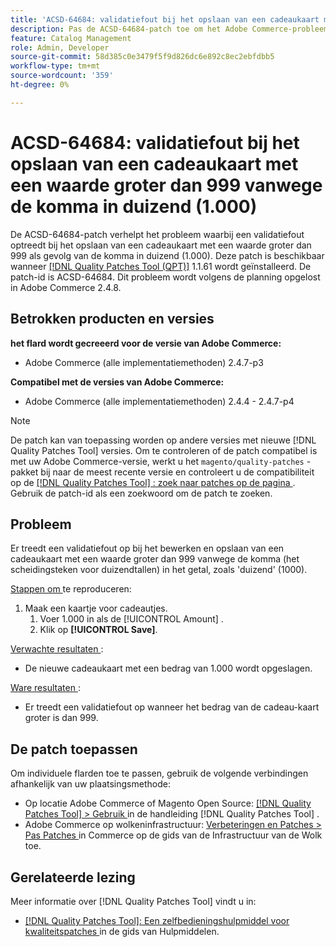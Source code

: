 ```yaml
---
title: 'ACSD-64684: validatiefout bij het opslaan van een cadeaukaart met een waarde groter dan 999 vanwege de komma in duizend (1.000)'
description: Pas de ACSD-64684-patch toe om het Adobe Commerce-probleem op te lossen waarbij een validatiefout optreedt bij het opslaan van een cadeaukaart met een waarde groter dan 999 vanwege de komma in duizend (1.000).
feature: Catalog Management
role: Admin, Developer
source-git-commit: 58d385c0e3479f5f9d826dc6e892c8ec2ebfdbb5
workflow-type: tm+mt
source-wordcount: '359'
ht-degree: 0%

---
```



# ACSD-64684: validatiefout bij het opslaan van een cadeaukaart met een waarde groter dan 999 vanwege de komma in duizend (1.000)

De ACSD-64684-patch verhelpt het probleem waarbij een validatiefout optreedt bij het opslaan van een cadeaukaart met een waarde groter dan 999 als gevolg van de komma in duizend (1.000). Deze patch is beschikbaar wanneer [[!DNL Quality Patches Tool (QPT)]](/help/tools/quality-patches-tool/quality-patches-tool-to-self-serve-quality-patches.md) 1.1.61 wordt geïnstalleerd. De patch-id is ACSD-64684. Dit probleem wordt volgens de planning opgelost in Adobe Commerce 2.4.8.

## Betrokken producten en versies

**het flard wordt gecreeerd voor de versie van Adobe Commerce:**

* Adobe Commerce (alle implementatiemethoden) 2.4.7-p3

**Compatibel met de versies van Adobe Commerce:**

* Adobe Commerce (alle implementatiemethoden) 2.4.4 - 2.4.7-p4

>[!NOTE]
>
>De patch kan van toepassing worden op andere versies met nieuwe [!DNL Quality Patches Tool] versies. Om te controleren of de patch compatibel is met uw Adobe Commerce-versie, werkt u het `magento/quality-patches` -pakket bij naar de meest recente versie en controleert u de compatibiliteit op de [[!DNL Quality Patches Tool] : zoek naar patches op de pagina ](https://experienceleague.adobe.com/tools/commerce-quality-patches/index.html?lang=nl-NL) . Gebruik de patch-id als een zoekwoord om de patch te zoeken.

## Probleem

Er treedt een validatiefout op bij het bewerken en opslaan van een cadeaukaart met een waarde groter dan 999 vanwege de komma (het scheidingsteken voor duizendtallen) in het getal, zoals &#39;duizend&#39; (1000).

<u> Stappen om </u> te reproduceren:

1. Maak een kaartje voor cadeautjes.
   1. Voer 1.000 in als de [!UICONTROL Amount] .
   1. Klik op **[!UICONTROL Save]**.

<u> Verwachte resultaten </u>:

* De nieuwe cadeaukaart met een bedrag van 1.000 wordt opgeslagen.

<u> Ware resultaten </u>:

* Er treedt een validatiefout op wanneer het bedrag van de cadeau-kaart groter is dan 999.

## De patch toepassen

Om individuele flarden toe te passen, gebruik de volgende verbindingen afhankelijk van uw plaatsingsmethode:

* Op locatie Adobe Commerce of Magento Open Source: [[!DNL Quality Patches Tool] > Gebruik ](/help/tools/quality-patches-tool/usage.md) in de handleiding [!DNL Quality Patches Tool] .
* Adobe Commerce op wolkeninfrastructuur: [ Verbeteringen en Patches > Pas Patches ](https://experienceleague.adobe.com/docs/commerce-cloud-service/user-guide/develop/upgrade/apply-patches.html?lang=nl-NL) in Commerce op de gids van de Infrastructuur van de Wolk toe.

## Gerelateerde lezing

Meer informatie over [!DNL Quality Patches Tool] vindt u in:

* [[!DNL Quality Patches Tool]: Een zelfbedieningshulpmiddel voor kwaliteitspatches ](/help/tools/quality-patches-tool/quality-patches-tool-to-self-serve-quality-patches.md) in de gids van Hulpmiddelen.

